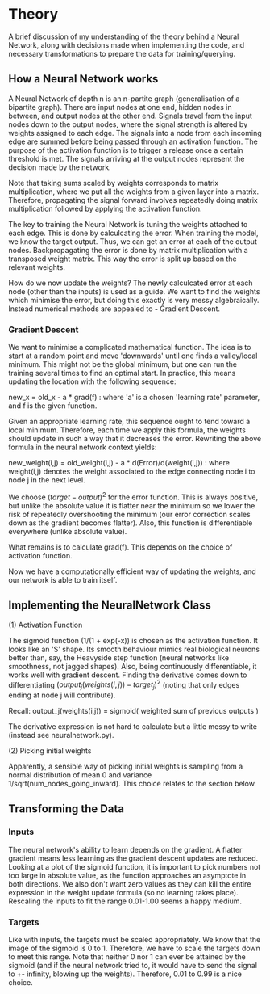 # Theory

A brief discussion of my understanding of the theory behind a Neural Network, along with decisions made when implementing the code, and necessary transformations to prepare the data for training/querying.

## How a Neural Network works

A Neural Network of depth n is an n-partite graph (generalisation of a bipartite graph). There are input nodes at one end, hidden nodes in between, and output nodes at the other end. Signals travel from the input nodes down to the output nodes, where the signal strength is altered by weights assigned to each edge. The signals into a node from each incoming edge are summed before being passed through an activation function. The purpose of the activation function is to trigger a release once a certain threshold is met. The signals arriving at the output nodes represent the decision made by the network.

Note that taking sums scaled by weights corresponds to matrix multiplication, where we put all the weights from a given layer into a matrix. Therefore, propagating the signal forward involves repeatedly doing matrix multiplication followed by applying the activation function.

The key to training the Neural Network is tuning the weights attached to each edge. This is done by calculcating the error. When training the model, we know the target output. Thus, we can get an error at each of the output nodes. Backpropagating the error is done by matrix multiplication with a transposed weight matrix. This way the error is split up based on the relevant weights.

How do we now update the weights? The newly calculcated error at each node (other than the inputs) is used as a guide. We want to find the weights which minimise the error, but doing this exactly is very messy algebraically. Instead numerical methods are appealed to - Gradient Descent.

### Gradient Descent

We want to minimise a complicated mathematical function. The idea is to start at a random point and move 'downwards' until one finds a valley/local minimum. This might not be the global minimum, but one can run the training several times to find an optimal start. In practice, this means updating the location with the following sequence:

new_x = old_x - a * grad(f)   :   where 'a' is a chosen 'learning rate' parameter, and f is the given function.

Given an appropriate learning rate, this sequence ought to tend toward a local minimum. Therefore, each time we apply this formula, the weights should update in such a way that it decreases the error. Rewriting the above formula in the neural network context yields:

new_weight(i,j) = old_weight(i,j) - a * d(Error)/d(weight(i,j))   :   where weight(i,j) denotes the weight associated to the edge connecting node i to node j in the next level.

We choose $(target - output)^2$ for the error function. This is always positive, but unlike the absolute value it is flatter near the minimum so we lower the risk of repeatedly overshooting the minimum (our error correction scales down as the gradient becomes flatter). Also, this function is differentiable everywhere (unlike absolute value).

What remains is to calculate grad(f). This depends on the choice of activation function.

Now we have a computationally efficient way of updating the weights, and our network is able to train itself.

## Implementing the NeuralNetwork Class

(1) Activation Function

The sigmoid function (1/(1 + exp(-x)) is chosen as the activation function. It looks like an 'S' shape. Its smooth behaviour mimics real biological neurons better than, say, the Heavyside step function (neural networks like smoothness, not jagged shapes). Also, being continuously differentiable, it works well with gradient descent. Finding the derivative comes down to differentiating $(output_j(weights(i,j)) - target_j)^2$ (noting that only edges ending at node j will contribute).

Recall: output_j(weights(i,j)) = sigmoid( weighted sum of previous outputs )

The derivative expression is not hard to calculate but a little messy to write (instead see neuralnetwork.py).

(2) Picking initial weights

Apparently, a sensible way of picking initial weights is sampling from a normal distribution of mean 0 and variance 1/sqrt(num_nodes_going_inward). This choice relates to the section below.

## Transforming the Data

### Inputs

The neural network's ability to learn depends on the gradient. A flatter gradient means less learning as the gradient descent updates are reduced. Looking at a plot of the sigmoid function, it is important to pick numbers not too large in absolute value, as the function approaches an asymptote in both directions. We also don't want zero values as they can kill the entire expression in the weight update formula (so no learning takes place). Rescaling the inputs to fit the range 0.01-1.00 seems a happy medium.

### Targets

Like with inputs, the targets must be scaled appropriately. We know that the image of the sigmoid is 0 to 1. Therefore, we have to scale the targets down to meet this range. Note that neither 0 nor 1 can ever be attained by the sigmoid (and if the neural network tried to, it would have to send the signal to +- infinity, blowing up the weights). Therefore, 0.01 to 0.99 is a nice choice.